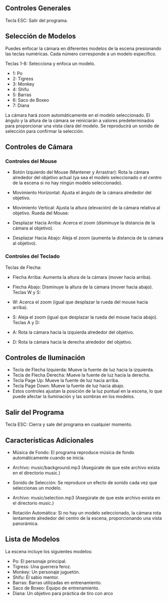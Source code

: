 ## Controles Generales
Tecla ESC: Salir del programa.

## Selección de Modelos
Puedes enfocar la cámara en diferentes modelos de la escena presionando las teclas numéricas. Cada número corresponde a un modelo específico.

Teclas 1-8: Selecciona y enfoca un modelo.
- 1: Po
- 2: Tigress
- 3: Monkey
- 4: Shifu
- 5: Barras
- 6: Saco de Boxeo
- 7: Diana

La cámara hará zoom automáticamente en el modelo seleccionado.
El ángulo y la altura de la cámara se reiniciarán a valores predeterminados para proporcionar una vista clara del modelo.
Se reproducirá un sonido de selección para confirmar la selección.


## Controles de Cámara
### Controles del Mouse
- Botón Izquierdo del Mouse (Mantener y Arrastrar): Rota la cámara alrededor del objetivo actual (ya sea el modelo seleccionado o el centro de la escena si no hay ningún modelo seleccionado).

- Movimiento Horizontal: Ajusta el ángulo de la cámara alrededor del objetivo.
- Movimiento Vertical: Ajusta la altura (elevación) de la cámara relativa al objetivo.
Rueda del Mouse:

- Desplazar Hacia Arriba: Acerca el zoom (disminuye la distancia de la cámara al objetivo).
- Desplazar Hacia Abajo: Aleja el zoom (aumenta la distancia de la cámara al objetivo).
### Controles del Teclado
 Teclas de Flecha:

- Flecha Arriba: Aumenta la altura de la cámara (mover hacia arriba).
- Flecha Abajo: Disminuye la altura de la cámara (mover hacia abajo).
Teclas W y S:

- W: Acerca el zoom (igual que desplazar la rueda del mouse hacia arriba).
- S: Aleja el zoom (igual que desplazar la rueda del mouse hacia abajo).
Teclas A y D:

- A: Rota la cámara hacia la izquierda alrededor del objetivo.
- D: Rota la cámara hacia la derecha alrededor del objetivo.
## Controles de Iluminación
- Tecla de Flecha Izquierda: Mueve la fuente de luz hacia la izquierda.
- Tecla de Flecha Derecha: Mueve la fuente de luz hacia la derecha.
- Tecla Page Up: Mueve la fuente de luz hacia arriba.
- Tecla Page Down: Mueve la fuente de luz hacia abajo.
- Estos controles ajustan la posición de la luz puntual en la escena, lo que puede afectar la iluminación y las sombras en los modelos.

## Salir del Programa
Tecla ESC: Cierra y sale del programa en cualquier momento.
## Características Adicionales
- Música de Fondo: El programa reproduce música de fondo automáticamente cuando se inicia.

- Archivo: music/background.mp3 (Asegúrate de que este archivo exista en el directorio music.)
- Sonido de Selección: Se reproduce un efecto de sonido cada vez que seleccionas un modelo.

- Archivo: music/selection.mp3 (Asegúrate de que este archivo exista en el directorio music.)
- Rotación Automática: Si no hay un modelo seleccionado, la cámara rota lentamente alrededor del centro de la escena, proporcionando una vista panorámica.

## Lista de Modelos
La escena incluye los siguientes modelos:

- Po: El personaje principal.
- Tigress: Una guerrera feroz.
- Monkey: Un personaje juguetón.
- Shifu: El sabio mentor.
- Barras: Barras utilizadas en entrenamiento.
- Saco de Boxeo: Equipo de entrenamiento.
- Diana: Un objetivo para práctica de tiro con arco
